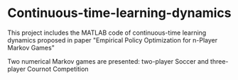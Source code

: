 # Continuous-time-learning-dynamics

This project includes the MATLAB code of continuous-time learning dynamics proposed in paper "Empirical Policy Optimization for n-Player Markov Games"

Two numerical Markov games are presented: two-player Soccer and three-player Cournot Competition
